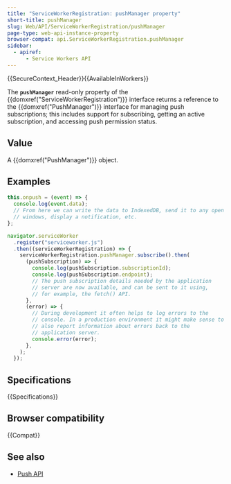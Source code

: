 ```yaml
---
title: "ServiceWorkerRegistration: pushManager property"
short-title: pushManager
slug: Web/API/ServiceWorkerRegistration/pushManager
page-type: web-api-instance-property
browser-compat: api.ServiceWorkerRegistration.pushManager
sidebar:
  - apiref:
      - Service Workers API
---
```


{{SecureContext_Header}}{{AvailableInWorkers}}

The **`pushManager`** read-only property of the
{{domxref("ServiceWorkerRegistration")}} interface returns a reference to the
{{domxref("PushManager")}} interface for managing push subscriptions; this includes
support for subscribing, getting an active subscription, and accessing push permission
status.

## Value

A {{domxref("PushManager")}} object.

## Examples

```js
this.onpush = (event) => {
  console.log(event.data);
  // From here we can write the data to IndexedDB, send it to any open
  // windows, display a notification, etc.
};

navigator.serviceWorker
  .register("serviceworker.js")
  .then((serviceWorkerRegistration) => {
    serviceWorkerRegistration.pushManager.subscribe().then(
      (pushSubscription) => {
        console.log(pushSubscription.subscriptionId);
        console.log(pushSubscription.endpoint);
        // The push subscription details needed by the application
        // server are now available, and can be sent to it using,
        // for example, the fetch() API.
      },
      (error) => {
        // During development it often helps to log errors to the
        // console. In a production environment it might make sense to
        // also report information about errors back to the
        // application server.
        console.error(error);
      },
    );
  });
```

## Specifications

{{Specifications}}

## Browser compatibility

{{Compat}}

## See also

- [Push API](/en-US/docs/Web/API/Push_API)

